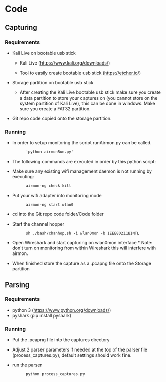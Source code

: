 # Code

## Capturing

### Requirements

* Kali Live on bootable usb stick

    * Kali Live (https://www.kali.org/downloads/)

    * Tool to easily create bootable usb stick (https://etcher.io/)

* Storage partition on bootable usb stick

    * After creating the Kali Live bootable usb stick make sure you create a data partition to store your captures on (you cannot store on the system partition of Kali Live), this can be done in windows. Make sure you create a FAT32 partition.

* Git repo code copied onto the storage partition.

### Running

* In order to setup monitoring the script runAirmon.py can be called. 
			
			'python airmonRun.py'

* The following commands are executed in order by this python script:
* Make sure any existing wifi management daemon is not running by executing:

          	airmon-ng check kill

* Put your wifi adapter into monitoring mode

          	airmon-ng start wlan0

* cd into the Git repo code folder/Code folder

* Start the channel hopper

          	sh ./bash/chanhop.sh -i wlan0mon -b IEEE80211BINTL

* Open Wireshark and start capturing on wlan0mon interface \* Note: don't turn on monitoring from within Wireshark this will interfere with airmon.

* When finished store the capture as a .pcapng file onto the Storage partition

## Parsing

### Requirements

* python 3 (https://www.python.org/downloads/)
* pyshark (pip install pyshark)

### Running

* Put the .pcapng file into the captures directory

* Adjust 2 parser parameters if needed at the top of the parser file (process_captures.py), default settings should work fine.

* run the parser

          	python process_captures.py
